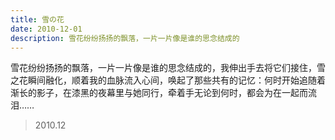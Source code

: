 ```yaml
---
title: 雪の花
date: 2010-12-01
description: 雪花纷纷扬扬的飘落，一片一片像是谁的思念结成的
---
```


雪花纷纷扬扬的飘落，一片一片像是谁的思念结成的，我伸出手去将它们接住，雪之花瞬间融化，顺着我的血脉流入心间，唤起了那些共有的记忆：何时开始追随着渐长的影子，在漆黑的夜幕里与她同行，牵着手无论到何时，都会为在一起而流泪……

> 2010.12